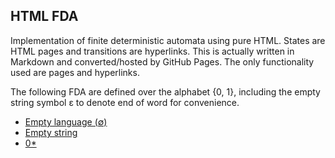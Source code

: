 ## HTML FDA

Implementation of finite deterministic automata using pure HTML. States are HTML pages and transitions are hyperlinks. This is actually written in Markdown and converted/hosted by GitHub Pages. The only functionality used are pages and hyperlinks.

The following FDA are defined over the alphabet {0, 1}, including the empty string symbol ε to denote end of word for convenience.

- [Empty language (∅)](empty/s1.md)
- [Empty string](empty_string/s1.md)
- [0*](zstar/s1.md)
